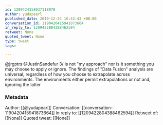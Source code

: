 ```yaml
---
id: 1209424158037118978
author: yudapearl
published_date: 2019-12-24 10:42:43 +00:00
conversation_id: 1190420415941873664
in_reply_to: 1209422804388462594
retweet: None
quoted_tweet: None
type: tweet
tags:

---
```


@jrgptrs @JustinSandefur 3/ is not "my approach" nor is it something you may choose to apply or ignore. The findings of "Data Fusion" analysis are universal, regardless of how you choose to extrapolate across environments. The environments either permit extrapolations or not and, ignoring the latter

### Metadata

Author: [[@yudapearl]]
Conversation: [[conversation-1190420415941873664]]
In reply to: [[1209422804388462594]]
Retweet of: [[None]]
Quoted tweet: [[None]]
